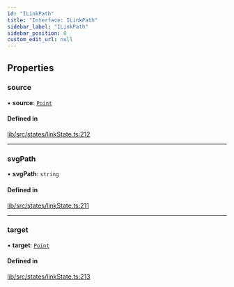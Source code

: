 ```yaml
---
id: "ILinkPath"
title: "Interface: ILinkPath"
sidebar_label: "ILinkPath"
sidebar_position: 0
custom_edit_url: null
---
```


## Properties

### source

• **source**: [`Point`](../#point)

#### Defined in

[lib/src/states/linkState.ts:212](https://github.com/tokarchyn/react-easy-diagram/blob/370fa2c/lib/src/states/linkState.ts#L212)

___

### svgPath

• **svgPath**: `string`

#### Defined in

[lib/src/states/linkState.ts:211](https://github.com/tokarchyn/react-easy-diagram/blob/370fa2c/lib/src/states/linkState.ts#L211)

___

### target

• **target**: [`Point`](../#point)

#### Defined in

[lib/src/states/linkState.ts:213](https://github.com/tokarchyn/react-easy-diagram/blob/370fa2c/lib/src/states/linkState.ts#L213)
